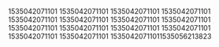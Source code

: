 1535042071101
1535042071101
1535042071101
1535042071101
1535042071101
1535042071101
1535042071101
1535042071101
1535042071101
1535042071101
1535042071101
1535042071101
1535042071101
1535042071101
15350420711011535056213823
